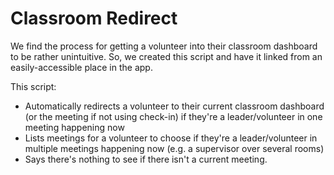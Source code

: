 # Classroom Redirect

We find the process for getting a volunteer into their classroom dashboard to be rather unintuitive.  So, we created this script and have it linked from an
easily-accessible place in the app.  

This script:
- Automatically redirects a volunteer to their current classroom dashboard (or the meeting if not using check-in) if they're a leader/volunteer in one meeting happening now
- Lists meetings for a volunteer to choose if they're a leader/volunteer in multiple meetings happening now (e.g. a supervisor over several rooms)
- Says there's nothing to see if there isn't a current meeting. 